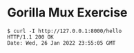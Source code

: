 # Gorilla Mux Exercise

```
$ curl -I http://127.0.0.1:8000/hello
HTTP/1.1 200 OK
Date: Wed, 26 Jan 2022 23:55:05 GMT
```
